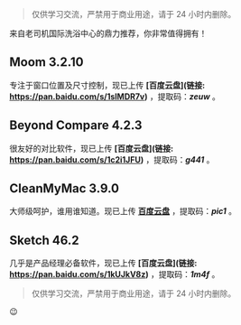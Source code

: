 > 仅供学习交流，严禁用于商业用途，请于 24 小时内删除。

来自老司机国际洗浴中心的鼎力推荐，你非常值得拥有！


## Moom 3.2.10
专注于窗口位置及尺寸控制，现已上传 **[百度云盘](链接: https://pan.baidu.com/s/1slMDR7v)** ，提取码：***zeuw*** 。

## Beyond Compare 4.2.3
很友好的对比软件，现已上传 **[百度云盘](链接: https://pan.baidu.com/s/1c2i1JFU)** ，提取码：***g441*** 。

## CleanMyMac 3.9.0
大师级呵护，谁用谁知道。现已上传 **[百度云盘](https://pan.baidu.com/s/1bpcxt3T)** ，提取码：***pic1*** 。

## Sketch 46.2
几乎是产品经理必备软件，现已上传 **[百度云盘](链接: https://pan.baidu.com/s/1kUJkV8z)** ，提取码：***1m4f*** 。




> 仅供学习交流，严禁用于商业用途，请于 24 小时内删除。

😉
